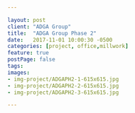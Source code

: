 ```yaml
---

layout: post
client: "ADGA Group"
title:  "ADGA Group Phase 2"
date:   2017-11-01 10:00:30 -0500
categories: [project, office,millwork]
feature: true
postPage: false
tags:
images: 
- img-project/ADGAPH2-1-615x615.jpg
- img-project/ADGAPH2-2-615x615.jpg
- img-project/ADGAPH2-3-615x615.jpg

---
```



